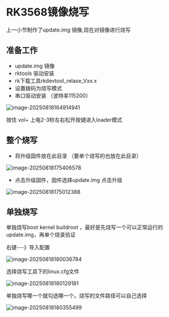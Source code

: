 # RK3568镜像烧写

上一小节制作了update.img 镜像,现在对镜像进行烧写



## 准备工作

- update.img 镜像
- rktools 驱动安装
- rk下载工具rkdevtool_relase_Vxx.x
- 设置拨码为烧写模式
- 串口驱动安装  （波特率115200）

![image-20250818164914941](https://newbie-typora.oss-cn-shenzhen.aliyuncs.com/TyporaJPG/image-20250818164914941.png)



按住 vol+ 上电2-3秒左右松开按键进入loader模式



## 整个烧写

- 将升级固件放在此目录   （要单个烧写的也放在此目录）

![image-20250818175406578](https://newbie-typora.oss-cn-shenzhen.aliyuncs.com/TyporaJPG/image-20250818175406578.png)

- 点击升级固件，固件选择update.img   点击升级

![image-20250818175012388](https://newbie-typora.oss-cn-shenzhen.aliyuncs.com/TyporaJPG/image-20250818175012388.png)



## 单独烧写

单独烧写boot  kernel  buildroot ，最好是先烧写一个可以正常运行的update.img，再单个烧录验证

右键---》导入配置

![image-20250818180036784](https://newbie-typora.oss-cn-shenzhen.aliyuncs.com/TyporaJPG/image-20250818180036784.png)

选择烧写工具下的linux.cfg文件

![image-20250818180129181](https://newbie-typora.oss-cn-shenzhen.aliyuncs.com/TyporaJPG/image-20250818180129181.png)

单独烧写哪一个就勾选哪一个。烧写的文件路径可以自己选择

![image-20250818180355499](https://newbie-typora.oss-cn-shenzhen.aliyuncs.com/TyporaJPG/image-20250818180355499.png)










